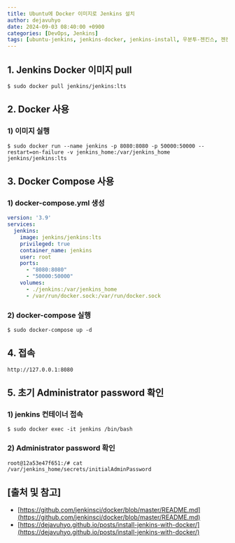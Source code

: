 ```yaml
---
title: Ubuntu에 Docker 이미지로 Jenkins 설치
author: dejavuhyo
date: 2024-09-03 08:40:00 +0900
categories: [DevOps, Jenkins]
tags: [ubuntu-jenkins, jenkins-docker, jenkins-install, 우분투-젠킨스, 젠킨스-도커, 젠킨스-설치]
---
```


## 1. Jenkins Docker 이미지 pull

```shell
$ sudo docker pull jenkins/jenkins:lts
```

## 2. Docker 사용

### 1) 이미지 실행

```shell
$ sudo docker run --name jenkins -p 8080:8080 -p 50000:50000 --restart=on-failure -v jenkins_home:/var/jenkins_home jenkins/jenkins:lts
```

## 3. Docker Compose 사용

### 1) docker-compose.yml 생성

```yml
version: '3.9'
services:
  jenkins:
    image: jenkins/jenkins:lts
    privileged: true
    container_name: jenkins
    user: root
    ports:
      - "8080:8080"
      - "50000:50000"
    volumes:
      - ./jenkins:/var/jenkins_home
      - /var/run/docker.sock:/var/run/docker.sock
```

### 2) docker-compose 실행

```shell
$ sudo docker-compose up -d
```

## 4. 접속

```text
http://127.0.0.1:8080
```

## 5. 초기 Administrator password 확인

### 1) jenkins 컨테이너 접속

```shell
$ sudo docker exec -it jenkins /bin/bash
```

### 2) Administrator password 확인

```shell
root@12a53e47f651:/# cat /var/jenkins_home/secrets/initialAdminPassword
```

## [출처 및 참고]
* [https://github.com/jenkinsci/docker/blob/master/README.md](https://github.com/jenkinsci/docker/blob/master/README.md)
* [https://dejavuhyo.github.io/posts/install-jenkins-with-docker/](https://dejavuhyo.github.io/posts/install-jenkins-with-docker/)
